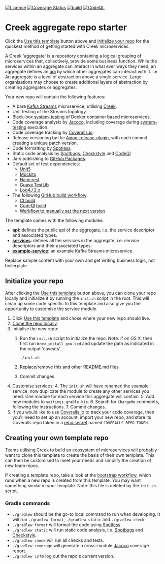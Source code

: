 [![License](https://img.shields.io/badge/License-Apache%202.0-blue.svg)](https://opensource.org/licenses/Apache-2.0)
[![Coverage Status](https://coveralls.io/repos/github/creek-service/aggregate-template/badge.svg?branch=main)](https://coveralls.io/github/creek-service/aggregate-template?branch=main)
[![build](https://github.com/creek-service/aggregate-template/actions/workflows/build.yml/badge.svg)](https://github.com/creek-service/aggregate-template/actions/workflows/build.yml)
[![CodeQL](https://github.com/creek-service/aggregate-template/actions/workflows/codeql.yml/badge.svg)](https://github.com/creek-service/aggregate-template/actions/workflows/codeql.yml)

# Creek aggregate repo starter

Click the [Use this template][useThisTemplate] button above and [initialize your repo](#initialize-your-repo) 
for the quickest method of getting started with Creek microservices.

A Creek 'aggregate' is a repository containing a logical grouping of microservices that, collectively, 
provide some business function. While the services within an aggregate can interact in what ever ways they need, 
an aggregate defines an [api](api) by which other aggregates can interact with it. 
i.e. An aggregate is a level of abstraction above a single service. 
Large organisations may choose to create additional layers of abstraction by creating aggregates or aggregates.  

Your new repo will contain the following features:

* A bare [Kafka Streams][kafkaSteams] microservice, utilising [Creek](https://www.creekservice.org).
* Unit testing of the Streams topology.
* Black-box [system-testing][systemTest] of Docker container based microservices.
* Code coverage analysis by [Jacoco][5], including coverage during [system-testing][systemTest] execution.
* Code coverage tracking by [Coveralls.io][coveralls].
* Release versioning by the [Axion-release-plugin][4], with each commit creating a unique patch version.
* Code formatting by [Spotless][1].
* Static code analysis by [Spotbugs][2], [Checkstyle][3] and [CodeQl][codeQL]
* Jars publishing to [GitHub Packages][ghPackages].
* Default set of test dependencies:
    * [Unit5][7]
    * [Mockito][8]
    * [Hamcrest][9]
    * [Guava TestLib][10]
    * [Log4J 2.x][11]
* The following [GitHub build workflow][12]:
    * [CI build](.github/workflows/build.yml)
    * [CodeQl][codeQL] [build](.github/workflows/codeql.yml)
    * [Workflow to manually set the next version](.github/workflows/version.yml)

The template comes with the following modules:

* **[api](api)**: defines the public api of the aggregate, i.e. the service descriptor and associated types.
* **[services](services)**: defines all the services in the aggregate, i.e. service descriptors and their associated types.
* **[example-service](example-service)**: an example Kafka Streams microservice.

Replace sample content with your own and get writing business logic, not boilerplate.

## Initialize your repo

After clicking the [Use this template][useThisTemplate] button above, you can clone your repo locally
and initialize it by running the `init.sh` script in the root.  This will clean up some code specific 
to this template and also give you the opportunity to customise the service module. 

1. Click [Use this template][useThisTemplate] and chose where your new repo should live.
2. [Clone the repo locally](https://docs.github.com/en/repositories/creating-and-managing-repositories/cloning-a-repository).
3. Initialise the new repo:
    1. Run the `init.sh` script to initialize the repo:
       Note: if on OS X, then first run `brew install gnu-sed` and update the path as indicated in the output 'caveats'.

         ```shell
         ./init.sh
         ``` 
    2. Replace/remove this and other README.md files
    3. Commit changes.
4. Customise services:
    4. The `init.sh` will have renamed the example service,
       now duplicate the module to create any other services you need.
       One module for each service this aggregate will contain.
    5. Add new modules to `settings.grable.kts`.
    6. Search for `ChangeMe` comments, following the instructions.
    7. Commit changes.
5. If you would like to use [Coveralls.io][coveralls] to track your code coverage,
   then you'll need to set up an account, import your new repo, and store its Coveralls repo token 
   in a [repo secret][ghSecret] named `COVERALLS_REPO_TOKEN`. 

## Creating your own template repo

Teams utilising Creek to build an ecosystem of microservices will probably want to clone this template
to create the basis of their own template. This can then be customised to meet your needs and simplify
the creation of new team repos.

If creating a template repo, take a look at the [bootstrap workflow](.github/workflows/bootstrap.yml), 
which runs when a new repo is created from this template. You may want something similar in your template.
Note: this file is deleted by the `init.sh` script.

### Gradle commands

* `./gradlew` should be the go-to local command to run when developing.
              It will run `./gradlew format`, `./gradlew static` and `./gradlew check`.
* `./gradlew format` will format the code using [Spotless][1].
* `./gradlew static` will run static code analysis, i.e. [Spotbugs][2] and [Checkstyle][3].
* `./gradlew check` will run all checks and tests.
* `./gradlew coverage` will generate a cross-module [Jacoco][5] coverage report.
* `./gradlew cV` to log out the repo's current version.

[1]: https://github.com/diffplug/spotless
[2]: https://spotbugs.github.io/
[3]: https://checkstyle.sourceforge.io/
[4]: https://github.com/allegro/axion-release-plugin
[5]: https://www.jacoco.org/jacoco/trunk/doc/
[coveralls]: https://coveralls.io/
[7]: https://junit.org/junit5/docs/current/user-guide/
[8]: https://site.mockito.org/
[9]: http://hamcrest.org/JavaHamcrest/index
[10]: https://github.com/google/guava/tree/master/guava-testlib
[11]: https://logging.apache.org/log4j/2.x/
[12]: .github/workflows/build.yml
[systemTest]: https://github.com/creek-service/creek-system-test
[kafkaSteams]: https://kafka.apache.org/documentation/streams/
[codeQL]: https://codeql.github.com/
[ghPackages]: https://docs.github.com/en/packages/learn-github-packages/introduction-to-github-packages
[useThisTemplate]: https://github.com/creek-service/aggregate-template/generate
[ghSecret]: https://docs.github.com/en/codespaces/managing-codespaces-for-your-organization/managing-encrypted-secrets-for-your-repository-and-organization-for-github-codespaces